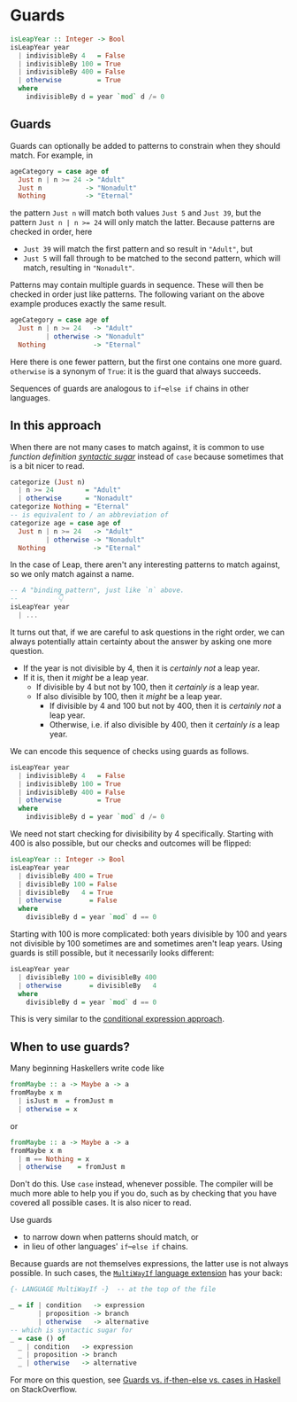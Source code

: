 # Guards

```haskell
isLeapYear :: Integer -> Bool
isLeapYear year
  | indivisibleBy 4   = False
  | indivisibleBy 100 = True
  | indivisibleBy 400 = False
  | otherwise         = True
  where
    indivisibleBy d = year `mod` d /= 0
```

## Guards

Guards can optionally be added to patterns to constrain when they should match.
For example, in

```haskell
ageCategory = case age of
  Just n | n >= 24 -> "Adult"
  Just n           -> "Nonadult"
  Nothing          -> "Eternal"
```

the pattern `Just n` will match both values `Just 5` and `Just 39`, but the pattern `Just n | n >= 24` will only match the latter.
Because patterns are checked in order, here

- `Just 39` will match the first pattern and so result in `"Adult"`, but
- `Just 5` will fall through to be matched to the second pattern, which will match, resulting in `"Nonadult"`.

Patterns may contain multiple guards in sequence.
These will then be checked in order just like patterns.
The following variant on the above example produces exactly the same result.

```haskell
ageCategory = case age of
  Just n | n >= 24   -> "Adult"
         | otherwise -> "Nonadult"
  Nothing            -> "Eternal"
```

Here there is one fewer pattern, but the first one contains one more guard.
`otherwise` is a synonym of `True`: it is the guard that always succeeds.

Sequences of guards are analogous to `if`&ndash;`else if` chains in other languages.


## In this approach

When there are not many cases to match against, it is common to use _function definition [syntactic sugar][wikipedia-syntactic-sugar]_ instead of `case` because sometimes that is a bit nicer to read.

```haskell
categorize (Just n)
  | n >= 24        = "Adult"
  | otherwise      = "Nonadult"
categorize Nothing = "Eternal"
-- is equivalent to / an abbreviation of
categorize age = case age of
  Just n | n >= 24   -> "Adult"
         | otherwise -> "Nonadult"
  Nothing            -> "Eternal"
```

In the case of Leap, there aren't any interesting patterns to match against, so we only match against a name.

```haskell
-- A "binding pattern", just like `n` above.
--          👇
isLeapYear year
  | ...
```

It turns out that, if we are careful to ask questions in the right order, we can always potentially attain certainty about the answer by asking one more question.

- If the year is not divisible by 4, then it is _certainly not_ a leap year.
- If it is, then it _might_ be a leap year.
  - If divisible by 4 but not by 100, then it _certainly is_ a leap year.
  - If also divisible by 100, then it _might_ be a leap year.
    - If divisible by 4 and 100 but not by 400, then it is _certainly not_ a leap year.
    - Otherwise, i.e. if also divisible by 400, then it _certainly is_ a leap year.

We can encode this sequence of checks using guards as follows.

```haskell
isLeapYear year
  | indivisibleBy 4   = False
  | indivisibleBy 100 = True
  | indivisibleBy 400 = False
  | otherwise         = True
  where
    indivisibleBy d = year `mod` d /= 0
```

We need not start checking for divisibility by 4 specifically.
Starting with 400 is also possible, but our checks and outcomes will be flipped:

```haskell
isLeapYear :: Integer -> Bool
isLeapYear year
  | divisibleBy 400 = True
  | divisibleBy 100 = False
  | divisibleBy   4 = True
  | otherwise       = False
  where
    divisibleBy d = year `mod` d == 0
```

Starting with 100 is more complicated: both years divisible by 100 and years not divisible by 100 sometimes are and sometimes aren't leap years.
Using guards is still possible, but it necessarily looks different:

```haskell
isLeapYear year
  | divisibleBy 100 = divisibleBy 400
  | otherwise       = divisibleBy   4
  where
    divisibleBy d = year `mod` d == 0
```

This is very similar to the [conditional expression approach][conditional-expression].



## When to use guards?

Many beginning Haskellers write code like

```haskell
fromMaybe :: a -> Maybe a -> a
fromMaybe x m
  | isJust m  = fromJust m
  | otherwise = x
```

or

```haskell
fromMaybe :: a -> Maybe a -> a
fromMaybe x m
  | m == Nothing = x
  | otherwise    = fromJust m
```

Don't do this.
Use `case` instead, whenever possible.
The compiler will be much more able to help you if you do, such as by checking that you have covered all possible cases.
It is also nicer to read.

Use guards

- to narrow down when patterns should match, or
- in lieu of other languages' `if`&ndash;`else if` chains.

Because guards are not themselves expressions, the latter use is not always possible.
In such cases, the [`MultiWayIf` language extension][multiwayif-extension] has your back:

```haskell
{- LANGUAGE MultiWayIf -}  -- at the top of the file

_ = if | condition   -> expression
       | proposition -> branch
       | otherwise   -> alternative
-- which is syntactic sugar for
_ = case () of
  _ | condition   -> expression
  _ | proposition -> branch
  _ | otherwise   -> alternative
```

For more on this question, see [Guards vs. if-then-else vs. cases in Haskell][so-guards-if-cases] on StackOverflow.


[conditional-expression]:
    https://exercism.org/tracks/haskell/exercises/leap/approaches/conditional-expression
    "Approach: a conditional expression"


[multiwayif-extension]:
    https://downloads.haskell.org/ghc/latest/docs/users_guide/exts/multiway_if.html
    "GHC Users Guide: Multi-way if-expressions"
[so-guards-if-cases]:
    https://stackoverflow.com/questions/9345589/
    "StackOverflow: Guards vs. if-then-else vs. cases in Haskell"
[wikipedia-syntactic-sugar]:
    https://en.wikipedia.org/wiki/Syntactic_sugar
    "Wikipedia: Syntactic sugar"

